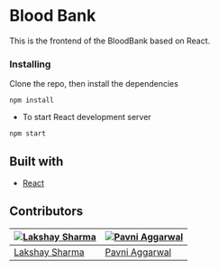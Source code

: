 # Blood Bank

This is the frontend of the BloodBank based on React.

### Installing

 Clone the repo, then install the dependencies

```
npm install
```

* To start React development server

```
npm start
```

## Built with

- [React](https://reactjs.org/)

## Contributors

| [![Lakshay Sharma](https://github.com/lakshay17244.png?size=100)](https://github.com/lakshay17244) | [![Pavni Aggarwal](https://avatars0.githubusercontent.com/u/32880276?s=100&v=4)](https://github.com/PavniAggarwal) |
| --- | --- |
| [Lakshay Sharma](https://github.com/lakshay17244) | [Pavni Aggarwal](https://github.com/PavniAggarwal) |


